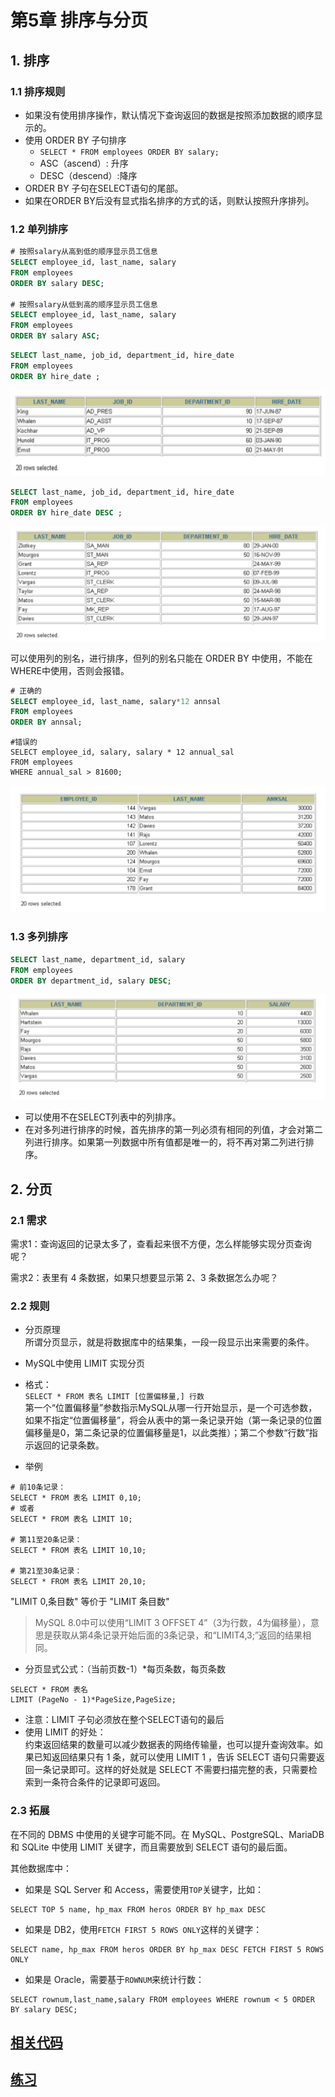 # 第5章 排序与分页

## 1. 排序

### 1.1 排序规则

* 如果没有使用排序操作，默认情况下查询返回的数据是按照添加数据的顺序显示的。
* 使用 ORDER BY 子句排序
  + `SELECT * FROM employees ORDER BY salary;`
  + ASC（ascend）: 升序
  + DESC（descend）:降序
* ORDER BY 子句在SELECT语句的尾部。
* 如果在ORDER BY后没有显式指名排序的方式的话，则默认按照升序排列。

### 1.2 单列排序

```sql
# 按照salary从高到低的顺序显示员工信息
SELECT employee_id, last_name, salary
FROM employees
ORDER BY salary DESC;

# 按照salary从低到高的顺序显示员工信息
SELECT employee_id, last_name, salary
FROM employees
ORDER BY salary ASC;
```

```sql
SELECT last_name, job_id, department_id, hire_date
FROM employees
ORDER BY hire_date ;
```

![img.png](picture/img.png)

```sql
SELECT last_name, job_id, department_id, hire_date
FROM employees
ORDER BY hire_date DESC ;
```

![img_1.png](picture/img_1.png)

可以使用列的别名，进行排序，但列的别名只能在 ORDER BY 中使用，不能在WHERE中使用，否则会报错。

```sql
# 正确的
SELECT employee_id, last_name, salary*12 annsal
FROM employees
ORDER BY annsal;
```
```
#错误的
SELECT employee_id, salary, salary * 12 annual_sal
FROM employees
WHERE annual_sal > 81600;
```

![img_2.png](picture/img_2.png)

### 1.3 多列排序
```sql
SELECT last_name, department_id, salary
FROM employees
ORDER BY department_id, salary DESC;
```

![img_3.png](picture/img_3.png)

* 可以使用不在SELECT列表中的列排序。
* 在对多列进行排序的时候，首先排序的第一列必须有相同的列值，才会对第二列进行排序。如果第一列数据中所有值都是唯一的，将不再对第二列进行排序。

## 2. 分页

### 2.1 需求
需求1：查询返回的记录太多了，查看起来很不方便，怎么样能够实现分页查询呢？

需求2：表里有 4 条数据，如果只想要显示第 2、3 条数据怎么办呢？

### 2.2 规则

* 分页原理  
  所谓分页显示，就是将数据库中的结果集，一段一段显示出来需要的条件。
* MySQL中使用 LIMIT 实现分页
* 格式：  
  `SELECT * FROM 表名 LIMIT [位置偏移量,] 行数`  
  第一个“位置偏移量”参数指示MySQL从哪一行开始显示，是一个可选参数，如果不指定“位置偏移量”，将会从表中的第一条记录开始（第一条记录的位置偏移量是0，第二条记录的位置偏移量是1，以此类推）；第二个参数“行数”指示返回的记录条数。

* 举例
```
# 前10条记录：
SELECT * FROM 表名 LIMIT 0,10;
# 或者
SELECT * FROM 表名 LIMIT 10;

# 第11至20条记录：
SELECT * FROM 表名 LIMIT 10,10;

# 第21至30条记录：
SELECT * FROM 表名 LIMIT 20,10;
```
"LIMIT 0,条目数" 等价于 "LIMIT 条目数"

> MySQL 8.0中可以使用“LIMIT 3 OFFSET 4”（3为行数，4为偏移量），意思是获取从第4条记录开始后面的3条记录，和“LIMIT4,3;”返回的结果相同。

* 分页显式公式：（当前页数-1）*每页条数，每页条数
```
SELECT * FROM 表名
LIMIT (PageNo - 1)*PageSize,PageSize;
```
* 注意：LIMIT 子句必须放在整个SELECT语句的最后
* 使用 LIMIT 的好处：  
  约束返回结果的数量可以减少数据表的网络传输量，也可以提升查询效率。如果已知返回结果只有 1 条，就可以使用 LIMIT 1 ，告诉 SELECT 语句只需要返回一条记录即可。这样的好处就是 SELECT 不需要扫描完整的表，只需要检索到一条符合条件的记录即可返回。

### 2.3 拓展
在不同的 DBMS 中使用的关键字可能不同。在 MySQL、PostgreSQL、MariaDB 和 SQLite 中使用 LIMIT 关键字，而且需要放到 SELECT 语句的最后面。

其他数据库中：
* 如果是 SQL Server 和 Access，需要使用`TOP`关键字，比如：
```
SELECT TOP 5 name, hp_max FROM heros ORDER BY hp_max DESC
```

* 如果是 DB2，使用`FETCH FIRST 5 ROWS ONLY`这样的关键字：
```
SELECT name, hp_max FROM heros ORDER BY hp_max DESC FETCH FIRST 5 ROWS ONLY
```

* 如果是 Oracle，需要基于`ROWNUM`来统计行数：
```
SELECT rownum,last_name,salary FROM employees WHERE rownum < 5 ORDER BY salary DESC;
```

## [相关代码](第05章_排序与分页.sql)

## [练习](第5章章节练习.md)